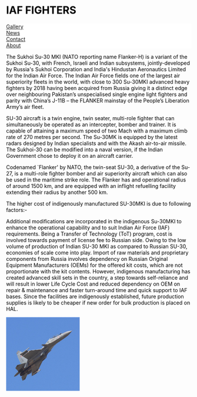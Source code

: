 <html>
<title>The Indian Airforce</title>
<h1>IAF FIGHTERS</h1>
<style>
body {color: black;}
h1 {color: black;}
body {background-image: url("black.jpg");}
ul {
  list-style-type: none;
  margin: 0;
  padding: 0;
  overflow: hidden;
  background-color: white;
}

li {
  float: left;
}

li a {
  display: block;
  color: black ;
  text-align: center;
  padding: 9px 9px;
  text-decoration: none
  ;
}

li a:hover {
  background-color: Grey ;
}
</style>
<ul>
  <li><a class="active" href="gallery.html">Gallery</a></li>
  <li><a href="#news">News</a></li>
  <li><a href="#contact">Contact</a></li>
  <li><a href="#about">About</a></li>
</ul>
<body>
  <p></p>
<p>
The Sukhoi Su-30 MKI (NATO reporting name Flanker-H) is a variant of the Sukhoi Su-30, with French, Israeli and Indian subsystems, jointly-developed by Russia's Sukhoi Corporation and India's Hindustan Aeronautics Limited for the Indian Air Force.
The Indian Air Force fields one of the largest air superiority fleets in the world, with close to 300 Su-30MKI advanced heavy fighters by 2018 having been acquired from Russia giving it a distinct edge over neighbouring Pakistan’s unspecialised single engine light fighters and parity with China’s J-11B – the FLANKER mainstay of the People’s Liberation Army’s air fleet.

SU-30 aircraft is a twin engine, twin seater, multi-role fighter that can simultaneously be operated as an intercepter, bomber and trainer. It is capable of attaining a maximum speed of two Mach with a maximum climb rate of 270 metres per second. The Su-30MK is equipped by the latest radars designed by Indian specialists and with the Akash air-to-air missile. The Sukhoi-30 can be modified into a naval version, if the Indian Government chose to deploy it on an aircraft carrier.

Codenamed `Flanker' by NATO, the twin-seat SU-30, a derivative of the Su-27, is a multi-role fighter bomber and air superiority aircraft which can also be used in the maritime strike role. The Flanker has and operational radius of around 1500 km, and are equipped with an inflight refuelling facility extending their radius by another 500 km.

The higher cost of indigenously manufactured SU-30MKI is due to following factors:-

Additional modifications are incorporated in the indigenous Su-30MKI to enhance the operational capability and to suit Indian Air Force (IAF) requirements.
Being a Transfer of Technology (ToT) program, cost is involved towards payment of license fee to Russian side.
Owing to the low volume of production of Indian SU-30 MKI as compared to Russian SU-30, economies of scale come into play.
Import of raw materials and proprietary components from Russia involves dependency on Russian Original Equipment Manufacturers (OEMs) for the offered kit costs, which are not proportionate with the kit contents.
However, indigenous manufacturing has created advanced skill sets in the country, a step towards self-reliance and will result in lower Life Cycle Cost and reduced dependency on OEM on repair & maintenance and faster turn-around time and quick support to IAF bases. Since the facilities are indigenously established, future production supplies is likely to be cheaper if new order for bulk production is placed on HAL.
</p>
<picture>
<img src="Aero-Sukhoi1.jpeg" alt="SUKHOI 30 MKI" height="200" width="200" align="middle">
</picture>
</body>
</html>
